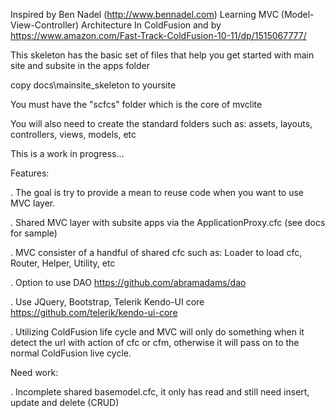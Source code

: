 Inspired by Ben Nadel (http://www.bennadel.com) Learning MVC (Model-View-Controller) Architecture In ColdFusion and by https://www.amazon.com/Fast-Track-ColdFusion-10-11/dp/1515067777/

This skeleton has the basic set of files that help you get started with main site and subsite in the apps folder

copy docs\mainsite_skeleton to yoursite

You must have the "scfcs" folder which is the core of mvclite

You will also need to create the standard folders such as: assets, layouts, controllers, views, models, etc

This is a work in progress...

Features:

. The goal is try to provide a mean to reuse code when you want to use MVC layer.

. Shared MVC layer with subsite apps via the ApplicationProxy.cfc (see docs for sample)

. MVC consister of a handful of shared cfc such as: Loader to load cfc, Router, Helper, Utility, etc

. Option to use DAO https://github.com/abramadams/dao

. Use JQuery, Bootstrap, Telerik Kendo-UI core https://github.com/telerik/kendo-ui-core

. Utilizing ColdFusion life cycle and MVC will only do something when it detect the url with action of cfc or cfm, otherwise it will pass on to the normal ColdFusion live cycle.



Need work:

. Incomplete shared basemodel.cfc, it only has read and still need insert, update and delete (CRUD)




